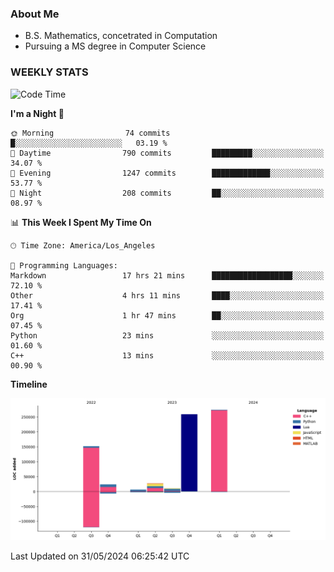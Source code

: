### About Me

- B.S. Mathematics, concetrated in Computation
- Pursuing a MS degree in Computer Science


### WEEKLY STATS
<!--START_SECTION:waka-->
![Code Time](http://img.shields.io/badge/Code%20Time-113%20hrs%2022%20mins-blue)

**I'm a Night 🦉** 

```text
🌞 Morning                74 commits          █░░░░░░░░░░░░░░░░░░░░░░░░   03.19 % 
🌆 Daytime                790 commits         █████████░░░░░░░░░░░░░░░░   34.07 % 
🌃 Evening                1247 commits        █████████████░░░░░░░░░░░░   53.77 % 
🌙 Night                  208 commits         ██░░░░░░░░░░░░░░░░░░░░░░░   08.97 % 
```


📊 **This Week I Spent My Time On** 

```text
🕑︎ Time Zone: America/Los_Angeles

💬 Programming Languages: 
Markdown                 17 hrs 21 mins      ██████████████████░░░░░░░   72.10 % 
Other                    4 hrs 11 mins       ████░░░░░░░░░░░░░░░░░░░░░   17.41 % 
Org                      1 hr 47 mins        ██░░░░░░░░░░░░░░░░░░░░░░░   07.45 % 
Python                   23 mins             ░░░░░░░░░░░░░░░░░░░░░░░░░   01.60 % 
C++                      13 mins             ░░░░░░░░░░░░░░░░░░░░░░░░░   00.90 % 
```

**Timeline**

![Lines of Code chart](https://raw.githubusercontent.com/nickocruzm/nickocruzm/main/assets/bar_graph.png)


 Last Updated on 31/05/2024 06:25:42 UTC
<!--END_SECTION:waka-->
